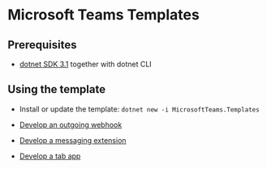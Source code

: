 # Microsoft Teams Templates

## Prerequisites

* [dotnet SDK 3.1](https://dotnet.microsoft.com/download) together with dotnet CLI

## Using the template

* Install or update the template: `dotnet new -i MicrosoftTeams.Templates`

* [Develop an outgoing webhook](docs/webhook.md)
* [Develop a messaging extension](docs/messagingextension.md)
* [Develop a tab app](docs/tab.md)
